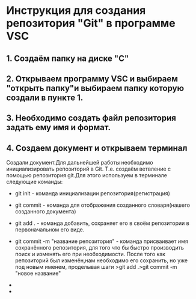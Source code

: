 # Инструкция для создания репозитория "Git" в программе VSC



## 1. Создаём папку на диске "С" 

## 2. Открываем программу VSC и выбираем "открыть папку"и выбираем папку которую создали в пункте 1.

## 3.  Необходимо создать файл репозитория задать ему имя и формат.

## 4.  Создаем документ  и открываем терминал
Создали документ.Для дальнейшей работы необходимо инициализировать репозиторий в Git. Т.е. создаём ветвление с помощью репозитория git.Для этого используем в терминале следующие команды:

* git init - команда инициализации репозитория(регистрация)

* git commit - команда для отображения созданного словаря(нашего созданного документа)

* git add . - команда добавить, сохраняет его в своём репозитории в первоначальном его виде.

* git commit -m "название репозитория" - команда присваивает имя сохранённого репозитория, для того что бы быстро производить поиск и изменять его при необходимости.
После того как репозиторий  был изменён,нам необходимо его сохранить, но уже под новым именем, проделывая шаги >git add .>git commit -m "новое название"

* 








* 